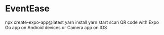 # EventEase

npx create-expo-app@latest
yarn install
yarn start
scan QR code with Expo Go app on Android devices or Camera app on IOS
